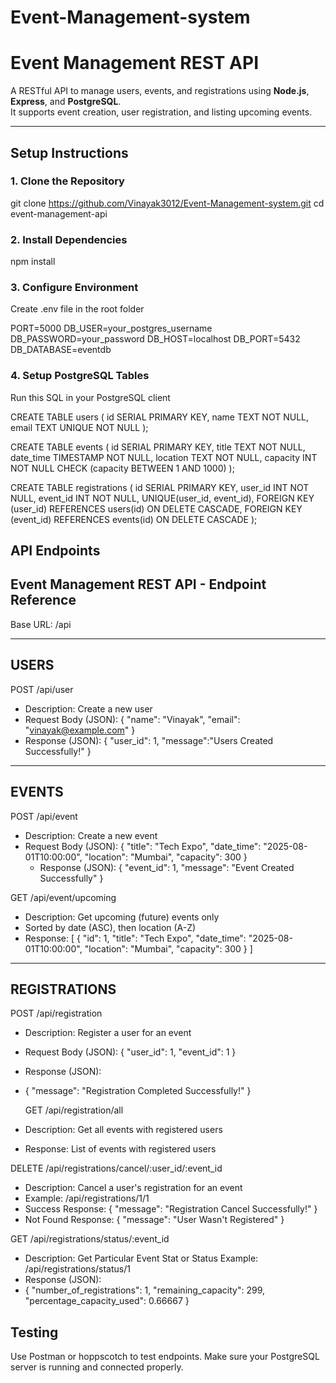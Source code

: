# Event-Management-system

#  Event Management REST API

A RESTful API to manage users, events, and registrations using **Node.js**, **Express**, and **PostgreSQL**.  
It supports event creation, user registration, and listing upcoming events.

---

##  Setup Instructions

### 1. Clone the Repository
git clone https://github.com/Vinayak3012/Event-Management-system.git
cd event-management-api

### 2. Install Dependencies
npm install

### 3. Configure Environment
Create .env file in the root folder

PORT=5000
DB_USER=your_postgres_username
DB_PASSWORD=your_password
DB_HOST=localhost
DB_PORT=5432
DB_DATABASE=eventdb

### 4. Setup PostgreSQL Tables
Run this SQL in your PostgreSQL client

CREATE TABLE users (
  id SERIAL PRIMARY KEY,
  name TEXT NOT NULL,
  email TEXT UNIQUE NOT NULL
);

CREATE TABLE events (
  id SERIAL PRIMARY KEY,
  title TEXT NOT NULL,
  date_time TIMESTAMP NOT NULL,
  location TEXT NOT NULL,
  capacity INT NOT NULL CHECK (capacity BETWEEN 1 AND 1000)
);

CREATE TABLE registrations (
  id SERIAL PRIMARY KEY,
  user_id INT NOT NULL,
  event_id INT NOT NULL,
  UNIQUE(user_id, event_id),
  FOREIGN KEY (user_id) REFERENCES users(id) ON DELETE CASCADE,
  FOREIGN KEY (event_id) REFERENCES events(id) ON DELETE CASCADE
);

## API Endpoints


Event Management REST API - Endpoint Reference
---------------------------------------------

Base URL: /api

--------------------------
USERS
--------------------------

POST /api/user
- Description: Create a new user
- Request Body (JSON):
  {
    "name": "Vinayak",
    "email": "vinayak@example.com"
  }
- Response (JSON):
  {
    "user_id": 1,
    "message":"Users Created Successfully!"
  }

--------------------------
EVENTS
--------------------------

POST /api/event
- Description: Create a new event
- Request Body (JSON):
  {
    "title": "Tech Expo",
    "date_time": "2025-08-01T10:00:00",
    "location": "Mumbai",
    "capacity": 300
  }
  - Response (JSON):
  {
    "event_id": 1,
     "message": "Event Created Successfully"
  }

GET /api/event/upcoming
- Description: Get upcoming (future) events only
- Sorted by date (ASC), then location (A-Z)
- Response:
  [
    {
      "id": 1,
      "title": "Tech Expo",
      "date_time": "2025-08-01T10:00:00",
      "location": "Mumbai",
      "capacity": 300
    }
  ]

--------------------------
REGISTRATIONS
--------------------------

POST /api/registration
- Description: Register a user for an event
- Request Body (JSON):
  {
    "user_id": 1,
    "event_id": 1
  }
- Response (JSON):
- {
  "message": "Registration Completed Successfully!"
  }

  GET /api/registration/all
- Description: Get all events with registered users
- Response: List of events with registered users

DELETE /api/registrations/cancel/:user_id/:event_id
- Description: Cancel a user's registration for an event
- Example: /api/registrations/1/1
- Success Response:
  {
    "message": "Registration Cancel Successfully!"
  }
- Not Found Response:
  {
    "message": "User Wasn't Registered"
  }

 GET  /api/registrations/status/:event_id
- Description: Get Particular Event Stat or Status
 Example: /api/registrations/status/1
- Response (JSON):
- {
  "number_of_registrations": 1,
      "remaining_capacity": 299,
      "percentage_capacity_used": 0.66667
    }

##  Testing

Use Postman or hoppscotch to test endpoints. Make sure your PostgreSQL server is running and connected properly.





